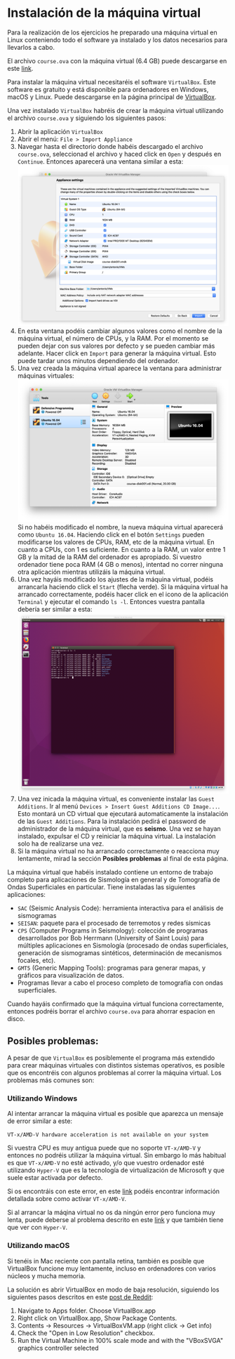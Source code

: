 # Instalación de la máquina virtual

Para la realización de los ejercicios he preparado una máquina virtual en Linux
conteniendo todo el software ya instalado y los datos necesarios para llevarlos a cabo.

El archivo `course.ova` con la máquina virtual (6.4 GB) puede descargarse en este
[link](https://www.dropbox.com/s/wr3spoq4fld1swb/course.ova?dl=0).

Para instalar la máquina virtual necesitaréis el software `VirtualBox`. Este software
es gratuito y está disponible para ordenadores en Windows, macOS y Linux. Puede
descargarse en la página principal de [VirtualBox](https://www.virtualbox.org).

Una vez instalado `VirtualBox` habréis de crear la máquina virtual utilizando el
archivo `course.ova` y siguiendo los siguientes pasos:

1. Abrir la aplicación `VirtualBox`
2. Abrir el menú: `File > Import Appliance`
3. Navegar hasta el directorio donde habéis descargado el archivo `course.ova`,
   seleccionad el archivo y haced click en `Open` y después en `Continue`. Entonces
   aparecerá una ventana similar a esta: ![appliance_settings](appliance_settings.png)
4. En esta ventana podéis cambiar algunos valores como el nombre de la máquina virtual,
   el número de CPUs, y la RAM. Por el momento se pueden dejar con sus valores por
   defecto y se pueden cambiar más adelante. Hacer click en `Import` para generar la
   máquina virtual. Esto puede tardar unos minutos dependiendo del ordenador.
5. Una vez creada la máquina virtual aparece la ventana para administrar máquinas virtuales:
   ![virtualbox_manager](virtualbox_manager.png)
   Si no habéis modificado el nombre, la nueva máquina virtual aparecerá como `Ubuntu 16.04`.
   Haciendo click en el botón `Settings` pueden modificarse los valores de CPUs, RAM, etc de
   la máquina virtual. En cuanto a CPUs, con 1 es suficiente. En cuanto a la RAM, un valor
   entre 1 GB y la mitad de la RAM del ordenador es apropiado. Si vuestro ordenador tiene poca
   RAM (4 GB o menos), intentad no correr ninguna otra aplicación mientras utilizáis la máquina
   virtual.
6. Una vez hayáis modificado los ajustes de la máquina virtual, podéis arrancarla haciendo click
   el `Start` (flecha verde).
   Si la máquina virtual ha arrancado correctamente, podéis hacer click en el icono de la aplicación
   `Terminal` y ejecutar el comando `ls -l`. Entonces vuestra pantalla debería ser similar a esta:
   ![virtual_machine](virtual_machine.png)
7. Una vez inicada la máquina virtual, es conveniente instalar las `Guest Additions`. Ir al menú
   `Devices > Insert Guest Additions CD Image...`. Esto montará un CD virtual que ejecutará 
   automaticamente la instalación de las `Guest Additions`. Para la instalación pedirá el
   password de administrador de la máquina virtual, que es **seismo**. Una vez se hayan instalado, expulsar
   el CD y reiniciar la máquina virtual. La instalación solo ha de realizarse una vez.
8. Si la máquina virtual no ha arrancado correctamente o reacciona muy lentamente, mirad la 
   sección **Posibles problemas** al final de esta página.

La máquina virtual que habéis instalado contiene un entorno de trabajo completo para
aplicaciones de Sismología en general y de Tomografía de Ondas Superficiales en particular.
Tiene instaladas las siguientes aplicaciones:

- `SAC` (Seismic Analysis Code): herramienta interactiva para el análisis de sismogramas
- `SEISAN`: paquete para el procesado de terremotos y redes sísmicas
- `CPS` (Computer Programs in Seismology): colección de programas desarrollados por
   Bob Herrmann (University of Saint Louis) para múltiples aplicaciones en Sismología
   (procesado de ondas superficiales, generación de sismogramas sintéticos, determinación
   de mecanismos focales, etc).
- `GMT5` (Generic Mapping Tools): programas para generar mapas, y gráficos para visualización
   de datos.
- Programas llevar a cabo el proceso completo de tomografía con ondas superficiales.

Cuando hayáis confirmado que la máquina virtual funciona correctamente, entonces podréis
borrar el archivo `course.ova` para ahorrar espacion en disco.

## Posibles problemas:

A pesar de que `VirtualBox` es posiblemente el programa más extendido para crear máquinas
virtuales con distintos sistemas operativos, es posible que os encontréis con algunos
problemas al correr la máquina virtual. Los problemas más comunes son:

### Utilizando Windows

Al intentar arrancar la máquina virtual es posible que aparezca un mensaje de error
similar a este:

    VT-x/AMD-V hardware acceleration is not available on your system

Si vuestra CPU es muy antigua puede que no soporte `VT-x/AMD-V` y entonces no podréis utilizar
la máquina virtual. Sin embargo lo más habitual es que `VT-x/AMD-V` no esté activado, y/o que
vuestro ordenador esté utilizando `Hyper-V` que es la tecnología de virtualización de Microsoft
y que suele estar activada por defecto.

Si os encontráis con este error, en este
[link](https://appuals.com/fix-vt-x-amd-v-hardware-acceleration-is-not-available-on-your-system/)
podéis encontrar información detallada sobre como activar `VT-x/AMD-V`.

Si al arrancar la máqina virtual no os da ningún error pero funciona muy lenta, puede
deberse al problema descrito en este 
[link](https://mybyways.com/blog/virtualbox-very-slow-on-windows-10)
y que también tiene que ver con `Hyper-V`.


### Utilizando macOS

Si tenéis in Mac reciente con pantalla retina, también es posible que VirtualBox funcione 
muy lentamente, incluso en ordenadores con varios núcleos y mucha memoria.

La solución es abrir VirtualBox en modo de baja resolución, siguiendo los siguientes pasos descritos en este
[post de Reddit](https://www.reddit.com/r/virtualbox/comments/houi9k/how_to_fix_virtualbox_61_running_slow_on_mac/):

1. Navigate to Apps folder. Choose VirtualBox.app
2. Right click on VirtualBox.app, Show Package Contents.
3. Contents -> Resources -> VirtualBoxVM.app (right click -> Get info)
4. Check the "Open in Low Resolution" checkbox.
5. Run the Virtual Machine in 100% scale mode and with the "VBoxSVGA" graphics controller selected

